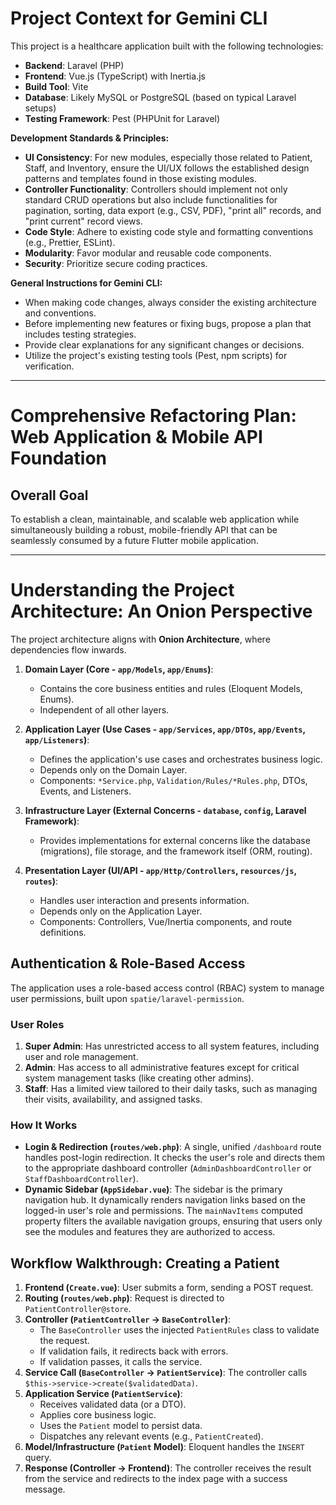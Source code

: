 # Project Context for Gemini CLI

This project is a healthcare application built with the following technologies:

*   **Backend**: Laravel (PHP)
*   **Frontend**: Vue.js (TypeScript) with Inertia.js
*   **Build Tool**: Vite
*   **Database**: Likely MySQL or PostgreSQL (based on typical Laravel setups)
*   **Testing Framework**: Pest (PHPUnit for Laravel)

**Development Standards & Principles:**

*   **UI Consistency**: For new modules, especially those related to Patient, Staff, and Inventory, ensure the UI/UX follows the established design patterns and templates found in those existing modules.
*   **Controller Functionality**: Controllers should implement not only standard CRUD operations but also include functionalities for pagination, sorting, data export (e.g., CSV, PDF), "print all" records, and "print current" record views.
*   **Code Style**: Adhere to existing code style and formatting conventions (e.g., Prettier, ESLint).
*   **Modularity**: Favor modular and reusable code components.
*   **Security**: Prioritize secure coding practices.

**General Instructions for Gemini CLI:**

*   When making code changes, always consider the existing architecture and conventions.
*   Before implementing new features or fixing bugs, propose a plan that includes testing strategies.
*   Provide clear explanations for any significant changes or decisions.
*   Utilize the project's existing testing tools (Pest, npm scripts) for verification.

---

# Comprehensive Refactoring Plan: Web Application & Mobile API Foundation

## Overall Goal
To establish a clean, maintainable, and scalable web application while simultaneously building a robust, mobile-friendly API that can be seamlessly consumed by a future Flutter mobile application.

---

# Understanding the Project Architecture: An Onion Perspective

The project architecture aligns with **Onion Architecture**, where dependencies flow inwards.

1.  **Domain Layer (Core - `app/Models`, `app/Enums`)**:
    *   Contains the core business entities and rules (Eloquent Models, Enums).
    *   Independent of all other layers.

2.  **Application Layer (Use Cases - `app/Services`, `app/DTOs`, `app/Events`, `app/Listeners`)**:
    *   Defines the application's use cases and orchestrates business logic.
    *   Depends only on the Domain Layer.
    *   Components: `*Service.php`, `Validation/Rules/*Rules.php`, DTOs, Events, and Listeners.

3.  **Infrastructure Layer (External Concerns - `database`, `config`, Laravel Framework)**:
    *   Provides implementations for external concerns like the database (migrations), file storage, and the framework itself (ORM, routing).

4.  **Presentation Layer (UI/API - `app/Http/Controllers`, `resources/js`, `routes`)**:
    *   Handles user interaction and presents information.
    *   Depends only on the Application Layer.
    *   Components: Controllers, Vue/Inertia components, and route definitions.

## Authentication & Role-Based Access

The application uses a role-based access control (RBAC) system to manage user permissions, built upon `spatie/laravel-permission`.

### User Roles
1.  **Super Admin**: Has unrestricted access to all system features, including user and role management.
2.  **Admin**: Has access to all administrative features except for critical system management tasks (like creating other admins).
3.  **Staff**: Has a limited view tailored to their daily tasks, such as managing their visits, availability, and assigned tasks.

### How It Works
*   **Login & Redirection (`routes/web.php`)**: A single, unified `/dashboard` route handles post-login redirection. It checks the user's role and directs them to the appropriate dashboard controller (`AdminDashboardController` or `StaffDashboardController`).
*   **Dynamic Sidebar (`AppSidebar.vue`)**: The sidebar is the primary navigation hub. It dynamically renders navigation links based on the logged-in user's role and permissions. The `mainNavItems` computed property filters the available navigation groups, ensuring that users only see the modules and features they are authorized to access.

## Workflow Walkthrough: Creating a Patient

1.  **Frontend (`Create.vue`)**: User submits a form, sending a POST request.
2.  **Routing (`routes/web.php`)**: Request is directed to `PatientController@store`.
3.  **Controller (`PatientController` -> `BaseController`)**:
    *   The `BaseController` uses the injected `PatientRules` class to validate the request.
    *   If validation fails, it redirects back with errors.
    *   If validation passes, it calls the service.
4.  **Service Call (`BaseController` -> `PatientService`)**: The controller calls `$this->service->create($validatedData)`.
5.  **Application Service (`PatientService`)**:
    *   Receives validated data (or a DTO).
    *   Applies core business logic.
    *   Uses the `Patient` model to persist data.
    *   Dispatches any relevant events (e.g., `PatientCreated`).
6.  **Model/Infrastructure (`Patient` Model)**: Eloquent handles the `INSERT` query.
7.  **Response (Controller -> Frontend)**: The controller receives the result from the service and redirects to the index page with a success message.
